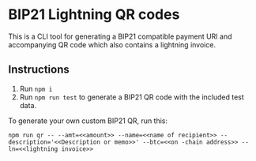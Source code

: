 # BIP21 Lightning QR codes

This is a CLI tool for generating a BIP21 compatible payment URI and accompanying QR code which also contains a lightning invoice.

## Instructions

1. Run `npm i`
2. Run `npm run test` to generate a BIP21 QR code with the included test data.

To generate your own custom BIP21 QR, run this:

```
npm run qr -- --amt=<<amount>> --name=<<name of recipient>> --description='<<Description or memo>>' --btc=<<on -chain address>> --ln=<<lightning invoice>>
```